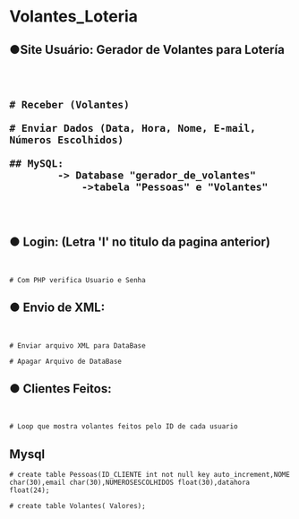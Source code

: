 # Volantes_Loteria


  <h2>●Site Usuário: Gerador de Volantes
para Lotería <h2><br />

    # Receber (Volantes) 

    # Enviar Dados (Data, Hora, Nome, E-mail, Números Escolhidos)

    ## MySQL: 
            -> Database "gerador_de_volantes"
                ->tabela "Pessoas" e "Volantes"
<br />


<h2>● Login: (Letra 'l' no titulo da pagina anterior)</h2>
<br />

    # Com PHP verifica Usuario e Senha

<h2>● Envio de XML:</h2><br />

    # Enviar arquivo XML para DataBase

    # Apagar Arquivo de DataBase


<h2>● Clientes Feitos:</h2><br />

    # Loop que mostra volantes feitos pelo ID de cada usuario

<h2>Mysql</h2>

    # create table Pessoas(ID_CLIENTE int not null key auto_increment,NOME char(30),email char(30),NUMEROSESCOLHIDOS float(30),datahora float(24);

    # create table Volantes( Valores); 
